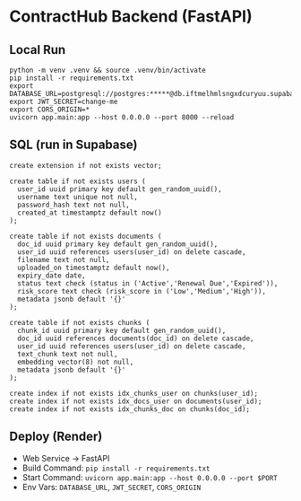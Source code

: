 # ContractHub Backend (FastAPI)

## Local Run

```
python -m venv .venv && source .venv/bin/activate
pip install -r requirements.txt
export DATABASE_URL=postgresql://postgres:*****@db.iftmelhmlsngxdcuryuu.supabase.co:5432/postgres
export JWT_SECRET=change-me
export CORS_ORIGIN=*
uvicorn app.main:app --host 0.0.0.0 --port 8000 --reload
```

## SQL (run in Supabase)

```
create extension if not exists vector;

create table if not exists users (
  user_id uuid primary key default gen_random_uuid(),
  username text unique not null,
  password_hash text not null,
  created_at timestamptz default now()
);

create table if not exists documents (
  doc_id uuid primary key default gen_random_uuid(),
  user_id uuid references users(user_id) on delete cascade,
  filename text not null,
  uploaded_on timestamptz default now(),
  expiry_date date,
  status text check (status in ('Active','Renewal Due','Expired')),
  risk_score text check (risk_score in ('Low','Medium','High')),
  metadata jsonb default '{}'
);

create table if not exists chunks (
  chunk_id uuid primary key default gen_random_uuid(),
  doc_id uuid references documents(doc_id) on delete cascade,
  user_id uuid references users(user_id) on delete cascade,
  text_chunk text not null,
  embedding vector(8) not null,
  metadata jsonb default '{}'
);

create index if not exists idx_chunks_user on chunks(user_id);
create index if not exists idx_docs_user on documents(user_id);
create index if not exists idx_chunks_doc on chunks(doc_id);
```

## Deploy (Render)
- Web Service → FastAPI
- Build Command: `pip install -r requirements.txt`
- Start Command: `uvicorn app.main:app --host 0.0.0.0 --port $PORT`
- Env Vars: `DATABASE_URL`, `JWT_SECRET`, `CORS_ORIGIN`


